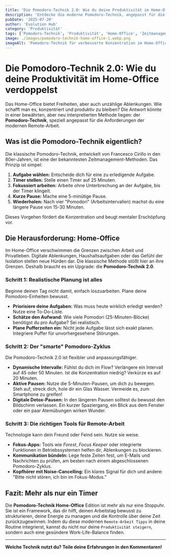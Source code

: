 ```yaml
---
title: 'Die Pomodoro-Technik 2.0: Wie du deine Produktivität im Home-Office verdoppelst'
description: 'Entdecke die moderne Pomodoro-Technik, angepasst für die Herausforderungen der Remote-Arbeit, und steigere deine Produktivität nachhaltig.'
pubDate: '2025-07-20'
author: 'Evolution Hub'
category: 'Produktivität'
tags: ['Pomodoro-Technik', 'Produktivität', 'Home-Office', 'Zeitmanagement']
image: ./images/pomodoro-technik-home-office-1.webp.png
imageAlt: 'Pomodoro-Technik für verbesserte Konzentration im Home-Office'
---
```


# Die Pomodoro-Technik 2.0: Wie du deine Produktivität im Home-Office verdoppelst

Das Home-Office bietet Freiheiten, aber auch unzählige Ablenkungen. Wie schafft man es, konzentriert und produktiv zu bleiben? Die Antwort könnte in einer bewährten, aber neu interpretierten Methode liegen: der **Pomodoro-Technik**, speziell angepasst für die Anforderungen der modernen Remote-Arbeit.

## Was ist die Pomodoro-Technik eigentlich?

Die klassische Pomodoro-Technik, entwickelt von Francesco Cirillo in den 80er-Jahren, ist eine der bekanntesten Zeitmanagement-Methoden. Das Prinzip ist simpel:

1.  **Aufgabe wählen:** Entscheide dich für eine zu erledigende Aufgabe.
2.  **Timer stellen:** Stelle einen Timer auf 25 Minuten.
3.  **Fokussiert arbeiten:** Arbeite ohne Unterbrechung an der Aufgabe, bis der Timer klingelt.
4.  **Kurze Pause:** Mache eine 5-minütige Pause.
5.  **Wiederholen:** Nach vier "Pomodori" (Arbeitsintervallen) machst du eine längere Pause von 15-30 Minuten.

Dieses Vorgehen fördert die Konzentration und beugt mentaler Erschöpfung vor.

## Die Herausforderung: Home-Office

Im Home-Office verschwimmen die Grenzen zwischen Arbeit und Privatleben. Digitale Ablenkungen, Haushaltsaufgaben oder das Gefühl der Isolation stellen neue Hürden dar. Die klassische Methode stößt hier an ihre Grenzen. Deshalb braucht es ein Upgrade: die **Pomodoro-Technik 2.0**.

### Schritt 1: Realistische Planung ist alles

Beginne deinen Tag nicht damit, einfach loszuarbeiten. Plane deine Pomodoro-Einheiten bewusst.

- **Priorisiere deine Aufgaben:** Was muss heute wirklich erledigt werden? Nutze eine To-Do-Liste.
- **Schätze den Aufwand:** Wie viele Pomodori (25-Minuten-Blöcke) benötigst du pro Aufgabe? Sei realistisch.
- **Plane Pufferzeiten ein:** Nicht jede Aufgabe lässt sich exakt planen. Integriere Puffer für unvorhergesehene Störungen.

### Schritt 2: Der "smarte" Pomodoro-Zyklus

Die Pomodoro-Technik 2.0 ist flexibler und anpassungsfähiger.

- **Dynamische Intervalle:** Fühlst du dich im Flow? Verlängere ein Intervall auf 45 oder 50 Minuten. Ist die Konzentration niedrig? Verkürze es auf 20 Minuten.
- **Aktive Pausen:** Nutze die 5-Minuten-Pausen, um dich zu bewegen. Steh auf, streck dich, hole dir ein Glas Wasser. Vermeide es, zum Smartphone zu greifen!
- **Digitale Detox-Pausen:** In den längeren Pausen solltest du bewusst den Bildschirm verlassen. Ein kurzer Spaziergang, ein Blick aus dem Fenster oder ein paar Atemübungen wirken Wunder.

### Schritt 3: Die richtigen Tools für Remote-Arbeit

Technologie kann dein Freund oder Feind sein. Nutze sie weise.

- **Fokus-Apps:** Tools wie _Forest_, _Focus Keeper_ oder integrierte Funktionen in Betriebssystemen helfen dir, Ablenkungen zu blockieren.
- **Kommunikation bündeln:** Lege feste Zeiten fest, um E-Mails und Nachrichten zu prüfen, am besten nach einem abgeschlossenen Pomodoro-Zyklus.
- **Kopfhörer mit Noise-Cancelling:** Ein klares Signal für dich und andere: "Bitte nicht stören, ich bin im Fokus-Modus."

## Fazit: Mehr als nur ein Timer

Die **Pomodoro-Technik Home-Office** Edition ist mehr als nur eine Stoppuhr. Sie ist ein Framework, das dir hilft, deinen Arbeitstag bewusst zu strukturieren, deine Energie zu managen und die Kontrolle über deine Zeit zurückzugewinnen. Indem du diese modernen `Remote-Arbeit Tipps` in deine Routine integrierst, kannst du nicht nur deine `Produktivität steigern`, sondern auch eine gesündere Work-Life-Balance finden.

---

**Welche Technik nutzt du? Teile deine Erfahrungen in den Kommentaren!**
